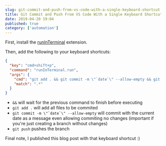 ```yaml
---
slug: git-commit-and-push-from-vs-code-with-a-single-keyboard-shortcut
title: Git Commit and Push From VS Code With a Single Keyboard Shortcut
date: 2019-04-20 19:04
published: true
category: ['automation']
---
```


First, install the [runInTerminal](https://marketplace.visualstudio.com/items?itemName=kortina.run-in-terminal) extension.

Then, add the following to your keyboard shortcuts:

```json
{
  "key": "cmd+shift+p",
  "command": "runInTerminal.run",
  "args": {
    "cmd": "git add . && git commit -m \"`date`\" --allow-empty && git push",
    "match": ".*"
  }
}
```

- `&&` will wait for the previous command to finish before executing
- `git add .` will add all files to be commited
- `` git commit -m \"`date`\" --allow-empty `` will commit with the current date as a message even allowing commiting no changes (important if you're just creating a branch without changes)
- `git push` pushes the branch

Final note, I published this blog post with that keyboard shortcut :)
